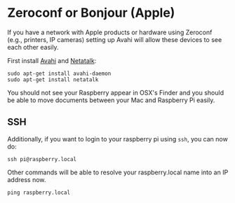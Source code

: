 # Zeroconf or Bonjour (Apple)

If you have a network with Apple products or hardware using Zeroconf (e.g., printers, IP cameras) setting up Avahi will allow these devices to see each other easily.

First install [Avahi](http://avahi.org) and [Netatalk](http://netatalk.sourceforge.net):

    sudo apt-get install avahi-daemon
    sudo apt-get install netatalk

You should not see your Raspberry appear in OSX's Finder and you should be able to move documents between your Mac and Raspberry Pi easily. 

## SSH

Additionally, if you want to login to your raspberry pi using `ssh`, you can now do:

    ssh pi@raspberry.local

Other commands will be able to resolve your raspberry.local name into an IP address now.

    ping raspberry.local
